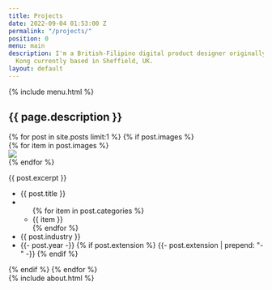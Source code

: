 ```yaml
---
title: Projects
date: 2022-09-04 01:53:00 Z
permalink: "/projects/"
position: 0
menu: main
description: I'm a British-Filipino digital product designer originally from Hong
  Kong currently based in Sheffield, UK.
layout: default
---
```


<main>
    {% include menu.html %}
    <section class="headline">
        <h1>{{ page.description }}</h1>
    </section>
        <section class="projects">
            {% for post in site.posts limit:1 %}
                {% if post.images %}
                    <div class="single-project">
                        <div class="swiper">
                            <div class="swiper-wrapper">
                                {% for item in post.images %}
                                    <div class="swiper-slide">
                                        <img src="{{ item }}">
                                    </div>
                                {% endfor %}
                            </div>
                            <div class="swiper-pagination"></div>
                            <div class="swiper-button-prev"></div>
                            <div class="swiper-button-next"></div>
                        </div>
                        <div class="project-description">
                            <div class="project-links"></div>
                            <p>{{ post.excerpt }}</p>
                        </div>
                        <div class="project-info">
                            <ul>
                                <li>{{ post.title }}</li>
                                <li>
                                    <ul>
                                        {% for item in post.categories %}
                                            <li>{{ item }}</li>
                                        {% endfor %}
                                    </ul>
                                </li>
                                <li>{{ post.industry }}</li>
                                <li>{{- post.year -}}
                                    {% if post.extension %}
                                        {{- post.extension | prepend: "-" -}}
                                    {% endif %}
                                </li>
                            </ul>
                        </div>
                    </div>
                {% endif %}
            {% endfor %}
        </section>
    {% include about.html %}
</main>